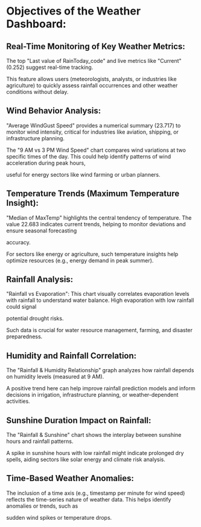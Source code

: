 # Objectives of the Weather Dashboard:

## Real-Time Monitoring of Key Weather Metrics:

The top "Last value of RainToday_code" and live metrics like "Current" (0.252) suggest real-time tracking.

This feature allows users (meteorologists, analysts, or industries like agriculture) to quickly assess rainfall occurrences and other weather conditions without delay.

## Wind Behavior Analysis:

"Average WindGust Speed" provides a numerical summary (23.717) to monitor wind intensity, critical for industries like aviation, shipping, or infrastructure planning.

The "9 AM vs 3 PM Wind Speed" chart compares wind variations at two specific times of the day. This could help identify patterns of wind acceleration during peak hours,

useful for energy sectors like wind farming or urban planners.

## Temperature Trends (Maximum Temperature Insight):

"Median of MaxTemp" highlights the central tendency of temperature. The value 22.683 indicates current trends, helping to monitor deviations and ensure seasonal forecasting

accuracy.

For sectors like energy or agriculture, such temperature insights help optimize resources (e.g., energy demand in peak summer).

## Rainfall Analysis:

"Rainfall vs Evaporation": This chart visually correlates evaporation levels with rainfall to understand water balance. High evaporation with low rainfall could signal 

potential drought risks.

Such data is crucial for water resource management, farming, and disaster preparedness.

## Humidity and Rainfall Correlation:

The "Rainfall & Humidity Relationship" graph analyzes how rainfall depends on humidity levels (measured at 9 AM).

A positive trend here can help improve rainfall prediction models and inform decisions in irrigation, infrastructure planning, or weather-dependent activities.

## Sunshine Duration Impact on Rainfall:

The "Rainfall & Sunshine" chart shows the interplay between sunshine hours and rainfall patterns.

A spike in sunshine hours with low rainfall might indicate prolonged dry spells, aiding sectors like solar energy and climate risk analysis.

## Time-Based Weather Anomalies:

The inclusion of a time axis (e.g., timestamp per minute for wind speed) reflects the time-series nature of weather data. This helps identify anomalies or trends, such as

sudden wind spikes or temperature drops.
